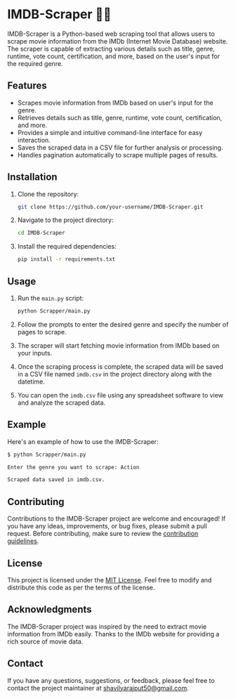 # IMDB-Scraper 👨‍💻

IMDB-Scraper is a Python-based web scraping tool that allows users to scrape movie information from the IMDb (Internet Movie Database) website. The scraper is capable of extracting various details such as title, genre, runtime, vote count, certification, and more, based on the user's input for the required genre.

## Features

- Scrapes movie information from IMDb based on user's input for the genre.
- Retrieves details such as title, genre, runtime, vote count, certification, and more.
- Provides a simple and intuitive command-line interface for easy interaction.
- Saves the scraped data in a CSV file for further analysis or processing.
- Handles pagination automatically to scrape multiple pages of results.

## Installation

1. Clone the repository:

   ```bash
   git clone https://github.com/your-username/IMDB-Scraper.git
   ```

2. Navigate to the project directory:

   ```bash
   cd IMDB-Scraper
   ```

3. Install the required dependencies:

   ```bash
   pip install -r requirements.txt
   ```

## Usage

1. Run the `main.py` script:

   ```bash
   python Scrapper/main.py
   ```

2. Follow the prompts to enter the desired genre and specify the number of pages to scrape.

3. The scraper will start fetching movie information from IMDb based on your inputs.

4. Once the scraping process is complete, the scraped data will be saved in a CSV file named `imdb.csv` in the project directory along with the datetime.

5. You can open the `imdb.csv` file using any spreadsheet software to view and analyze the scraped data.

## Example

Here's an example of how to use the IMDB-Scraper:

```bash
$ python Scrapper/main.py

Enter the genre you want to scrape: Action

Scraped data saved in imdb.csv.
```

## Contributing

Contributions to the IMDB-Scraper project are welcome and encouraged! If you have any ideas, improvements, or bug fixes, please submit a pull request. Before contributing, make sure to review the [contribution guidelines](CONTRIBUTING.md).

## License

This project is licensed under the [MIT License](PUBLIC). Feel free to modify and distribute this code as per the terms of the license.

## Acknowledgments

The IMDB-Scraper project was inspired by the need to extract movie information from IMDb easily. Thanks to the IMDb website for providing a rich source of movie data.

## Contact

If you have any questions, suggestions, or feedback, please feel free to contact the project maintainer at [shavilyarajput50@gmail.com](mailto:shavilyarajput50@gmail.com).
